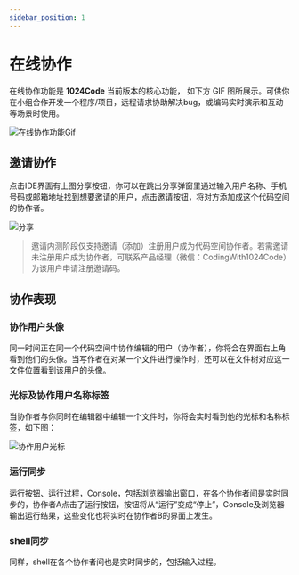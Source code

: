 ```yaml
---
sidebar_position: 1
---
```



# 在线协作

在线协作功能是 **1024Code** 当前版本的核心功能， 如下方 GIF 图所展示。可供你在小组合作开发一个程序/项目，远程请求协助解决bug，或编码实时演示和互动等场景时使用。

![在线协作功能Gif](https://1024-staging-1258723534.cos.ap-guangzhou.myqcloud.com/doc_assets/Untitled3.gif)


## 邀请协作


点击IDE界面有上图分享按钮，你可以在跳出分享弹窗里通过输入用户名称、手机号码或邮箱地址找到想要邀请的用户，点击邀请按钮，将对方添加成这个代码空间的协作者。

![分享](https://1024-staging-1258723534.cos.ap-guangzhou.myqcloud.com/doc_assets/3291657782836_.pic.jpg)

> 邀请内测阶段仅支持邀请（添加）注册用户成为代码空间协作者。若需邀请未注册用户成为协作者，可联系产品经理（微信：CodingWith1024Code）为该用户申请注册邀请码。
> 

## 协作表现

### 协作用户头像


同一时间正在同一个代码空间中协作编辑的用户（协作者），你将会在界面右上角看到他们的头像。当写作者在对某一个文件进行操作时，还可以在文件树对应这一文件位置看到该用户的头像。


### 光标及协作用户名称标签


当协作者与你同时在编辑器中编辑一个文件时，你将会实时看到他的光标和名称标签，如下图：

![协作用户光标](https://1024-staging-1258723534.cos.ap-guangzhou.myqcloud.com/doc_assets/3271657782484_.pic_hd.jpg)


### 运行同步


运行按钮、运行过程，Console，包括浏览器输出窗口，在各个协作者间是实时同步的，协作者A点击了运行按钮，按钮将从“运行”变成“停止”，Console及浏览器输出运行结果，这些变化也将实时在协作者B的界面上发生。



### shell同步


同样，shell在各个协作者间也是实时同步的，包括输入过程。
